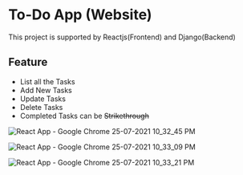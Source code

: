 # To-Do App (Website)

This project is supported by Reactjs(Frontend) and Django(Backend)

## Feature

* List all the Tasks
* Add New Tasks
* Update Tasks
* Delete Tasks
* Completed Tasks can be ~~Strikethrough~~

![React App - Google Chrome 25-07-2021 10_32_45 PM](https://user-images.githubusercontent.com/87931051/126908840-71f21062-241f-4fbd-b23a-0178ba5a9a11.png)

![React App - Google Chrome 25-07-2021 10_33_09 PM](https://user-images.githubusercontent.com/87931051/126908841-41cba4aa-2520-4edb-a213-b704e2c9abad.png)

![React App - Google Chrome 25-07-2021 10_33_21 PM](https://user-images.githubusercontent.com/87931051/126908838-0600bfc9-ff35-47e3-b9fd-633f6b6f5740.png)
